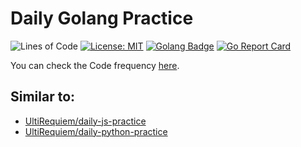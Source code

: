# Daily Golang Practice

![Lines of Code](https://img.shields.io/tokei/lines/github.com/UltiRequiem/daily-go-practice?color=blue&label=Total%20Lines)
[![License: MIT](https://black.readthedocs.io/en/stable/_static/license.svg)](https://github.com/UltiRequiem/daily-go-practice/blob/main/LICENSE)
[![Golang Badge](https://img.shields.io/badge/Go%20is-Cool-1f425f.svg)](http://golang.org)
[![Go Report Card](https://goreportcard.com/badge/github.com/UltiRequiem/daily-go-practice)](https://goreportcard.com/report/github.com/UltiRequiem/daily-go-practice)

You can check the Code frequency [here](https://github.com/UltiRequiem/daily-go-practice/graphs/code-frequency).

## Similar to:

- [UltiRequiem/daily-js-practice](https://github.com/UltiRequiem/daily-js-practice)
- [UltiRequiem/daily-python-practice](https://github.com/UltiRequiem/daily-python-practice)
